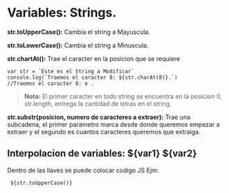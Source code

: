 # Variables: Strings.

**str.toUpperCase():** Cambia el string a Mayuscula.

**str.toLowerCase():** Cambia el string a Minuscula.

**str.chartAt():** Trae el caracter en la posicion que se requiere

    var str = `Este es el String a Modificar`
    console.log(`Traemos el caracter 8: ${str.charAt(8)}.`)
    //Traemos el caracter 8: e .

> **Nota:** El primer caracter en todo string se encuentra en la posicion 0,
> str.length, entrega la cantidad de letras en el string.

**str.substr(posicion, numero de caracteres a extraer):** Trae una subcadena, el primer parametro marca desde donde queremos empezar a extraer y el segundo es cuantos caracteres queremos que extraiga.

## Interpolacion de variables: ${var1} ${var2}

Dentro de las llaves se puede colocar codigo JS Ejm:
   
     ${str.toUpperCase()} 


